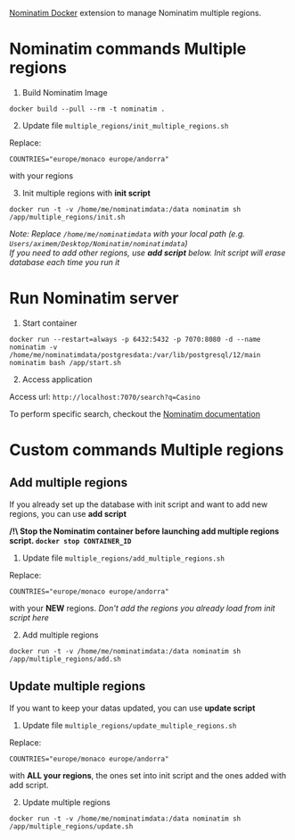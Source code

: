 [Nominatim Docker](https://github.com/mediagis/nominatim-docker) extension to manage Nominatim multiple regions.

# Nominatim commands Multiple regions

1. Build Nominatim Image

```
docker build --pull --rm -t nominatim .
```

2. Update file `multiple_regions/init_multiple_regions.sh`

Replace:

```
COUNTRIES="europe/monaco europe/andorra"
```

with your regions

3. Init multiple regions with **init script**

```
docker run -t -v /home/me/nominatimdata:/data nominatim sh /app/multiple_regions/init.sh
```

_Note: Replace `/home/me/nominatimdata` with your local path (e.g. `Users/aximem/Desktop/Nominatim/nominatimdata`)  
If you need to add other regions, use **add script** below. Init script will erase database each time you run it_

# Run Nominatim server

1. Start container

`docker run --restart=always -p 6432:5432 -p 7070:8080 -d --name nominatim -v /home/me/nominatimdata/postgresdata:/var/lib/postgresql/12/main nominatim bash /app/start.sh`

2. Access application

Access url: `http://localhost:7070/search?q=Casino`

To perform specific search, checkout the [Nominatim documentation](https://nominatim.org/release-docs/develop/api/Overview/)

# Custom commands Multiple regions

## Add multiple regions

If you already set up the database with init script and want to add new regions, you can use **add script**

**/!\ Stop the Nominatim container before launching add multiple regions script. `docker stop CONTAINER_ID`**

1. Update file `multiple_regions/add_multiple_regions.sh`

Replace:

```
COUNTRIES="europe/monaco europe/andorra"
```

with your **NEW** regions. _Don't add the regions you already load from init script here_

2. Add multiple regions

```
docker run -t -v /home/me/nominatimdata:/data nominatim sh /app/multiple_regions/add.sh
```

## Update multiple regions

If you want to keep your datas updated, you can use **update script**

1. Update file `multiple_regions/update_multiple_regions.sh`

Replace:

```
COUNTRIES="europe/monaco europe/andorra"
```

with **ALL your regions**, the ones set into init script and the ones added with add script.

2. Update multiple regions

```
docker run -t -v /home/me/nominatimdata:/data nominatim sh /app/multiple_regions/update.sh
```
